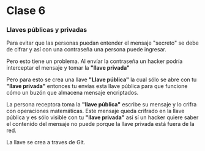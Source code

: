 #  Clase 6

### Llaves públicas y privadas 

Para evitar que las personas puedan entender el mensaje "secreto" se debe de cifrar y así con una contraseña una persona puede ingresar. 

Pero esto tiene un problema. 
Al envíar la contraseña un hacker podría interceptar el mensaje y tomar la __"llave privada"__ 

Pero para esto se crea una llave __"Llave pública"__ la cual sólo se abre con tu __"llave privada"__ entonces tu envías esta llave pública para que funcione cómo un buzón que almacena mensaje encriptados. 

La persona receptora toma la __"llave pública"__ escribe su mensaje y lo crifra con operaciones matemáticas. Este mensaje queda crifrado en la llave pública y es sólo visible con tu __"llave privada"__ así sí un hacker quiere saber el contenido del mensaje no puede porque la llave privada está fuera de la red. 

La llave se crea a traves de Git. 